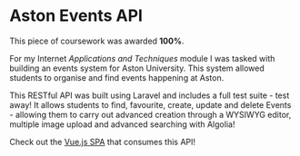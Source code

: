 # Aston Events API

This piece of coursework was awarded **100%**.

For my Internet *Applications and Techniques* module I was tasked with building an events system for Aston University. This system allowed students to organise and find events happening at Aston.

This RESTful API was built using Laravel and includes a full test suite - test away! It allows students to find, favourite, create, update and delete Events - allowing them to carry out advanced creation through a WYSIWYG editor, multiple image upload and advanced searching with Algolia!

Check out the [Vue.js SPA](https://github.com/Joshgallagher/aston-events-spa) that consumes this API!
